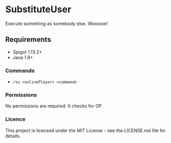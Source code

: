 # SubstituteUser 
Execute something as somebody else. Woooow!

## Requirements
* Spigot 1.13.2+
* Java 1.8+

### Commands
* ``/su <onlinePlayer> <command>``

### Permissions
No permissions are required. It checks for OP.

### Licence
This project is licensed under the MIT License - see the LICENSE.md file for details.
